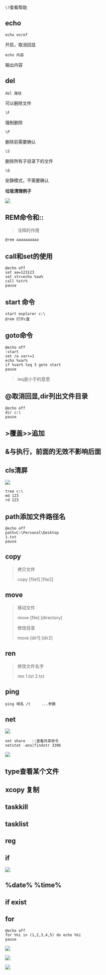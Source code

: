 `\?`查看帮助

## echo

`echo on/of`

开启，取消回显

`echo 内容`

输出内容

## del

`del 路径`

可以删除文件

`\F`

强制删除

`\P`

删除前需要确认

`\S`

删除所有子目录下的文件

`\Q`

安静模式，不需要确认

**垃圾清理例子**

![](file://C:\Personal\Documents\IkMarkdown\.assets\bat.md24309.6640686.png)

## REM命令和::

> 注释的作用

`@rem aaaaaaaaaa `

## call和set的使用

```shell
@echo off
set aa=123123
set str=echo %aa%
call %str%
pause
```

## start 命令

```shell
start explorer c:\
@rem 打开c盘
```

## goto命令

```shell
@echo off
:start
set /a var+=1
echo %var%
if %var% leq 3 goto start
pause
```

> leq是小于的意思

## @取消回显,dir列出文件目录

```shell
@echo off
dir c:\
pause
```

## >覆盖>>追加

## &与执行，前面的无效不影响后面

## cls清屏

![](file://C:\Personal\Documents\IkMarkdown\.assets\bat.md27611.2343393.png)

```shell
tree c:\
md 123
rd 123
```

## path添加文件路径名

```shell
@echo off
path=C:\Personal\Desktop
1.txt
pause
```

## copy

> 拷贝文件
>
> copy [file1] [file2]

## move

> 移动文件
>
> move [file] [directory]
>
> 修改目录
>
> move [dir1] [dir2]

## ren

> 修改文件名字
>
> ren 1.txt 2.txt

## ping

```shell
ping 域名 /t     ...参数
```

## net

![](file://C:\Personal\Documents\IkMarkdown\.assets\bat.md30465.8998462.png)

```shell
net share   ::查看共享命令
netstat -ano|findstr 3306

```

![](file://C:\Personal\Documents\IkMarkdown\.assets\bat.md30833.0647414.png)

## type查看某个文件

## xcopy 复制

## taskkill

## tasklist

## reg

## if

![](file://C:\Personal\Documents\IkMarkdown\.assets\bat.md33990.2925189.png)

## %date%  %time%

## if exist

## for

```shell
@echo off
for %%i in (1,2,3,4,5) do echo %%i
pause
```

![](file://C:\Personal\Documents\IkMarkdown\.assets\bat.md34887.9539284.png)

![](file://C:\Personal\Documents\IkMarkdown\.assets\bat.md35092.5947733.png)

![](file://C:\Personal\Documents\IkMarkdown\.assets\bat.md35168.0603045.png)
